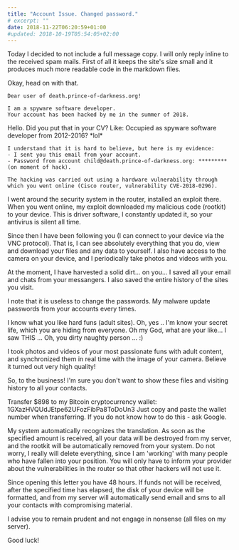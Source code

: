 ```yaml
---
title: "Account Issue. Changed password."
# excerpt: ""
date: 2018-11-22T06:20:59+01:00
#updated: 2018-10-19T05:54:05+02:00
---
```


Today I decided to not include a full message copy. I will only reply inline to the received spam mails.
First of all it keeps the site's size small and it produces much more readable code in the markdown files.

Okay, head on with that.

```
Dear user of death.prince-of-darkness.org!

I am a spyware software developer.
Your account has been hacked by me in the summer of 2018.
```

Hello. Did you put that in your CV? Like: Occupied as spyware software developer from 2012-2016? \*lol\*

```
I understand that it is hard to believe, but here is my evidence:
- I sent you this email from your account.
- Password from account child@death.prince-of-darkness.org: ********* (on moment of hack).

The hacking was carried out using a hardware vulnerability through which you went online (Cisco router, vulnerability CVE-2018-0296).
```

I went around the security system in the router, installed an exploit there.
When you went online, my exploit downloaded my malicious code (rootkit) to your device.
This is driver software, I constantly updated it, so your antivirus is silent all time.

Since then I have been following you (I can connect to your device via the VNC protocol).
That is, I can see absolutely everything that you do, view and download your files and any data to yourself.
I also have access to the camera on your device, and I periodically take photos and videos with you.

At the moment, I have harvested a solid dirt... on you...
I saved all your email and chats from your messangers. I also saved the entire history of the sites you visit.

I note that it is useless to change the passwords. My malware update passwords from your accounts every times.

I know what you like hard funs (adult sites).
Oh, yes .. I'm know your secret life, which you are hiding from everyone.
Oh my God, what are your like... I saw THIS ... Oh, you dirty naughty person ... :)

I took photos and videos of your most passionate funs with adult content, and synchronized them in real time with the image of your camera.
Believe it turned out very high quality!

So, to the business!
I'm sure you don't want to show these files and visiting history to all your contacts.

Transfer $898 to my Bitcoin cryptocurrency wallet: 1GXazHVQUdJEtpe62UFozFibPa8ToDoUn3
Just copy and paste the wallet number when transferring.
If you do not know how to do this - ask Google.

My system automatically recognizes the translation.
As soon as the specified amount is received, all your data will be destroyed from my server, and the rootkit will be automatically removed from your system.
Do not worry, I really will delete everything, since I am 'working' with many people who have fallen into your position.
You will only have to inform your provider about the vulnerabilities in the router so that other hackers will not use it.

Since opening this letter you have 48 hours.
If funds not will be received, after the specified time has elapsed, the disk of your device will be formatted,
and from my server will automatically send email and sms to all your contacts with compromising material.

I advise you to remain prudent and not engage in nonsense (all files on my server).

Good luck!